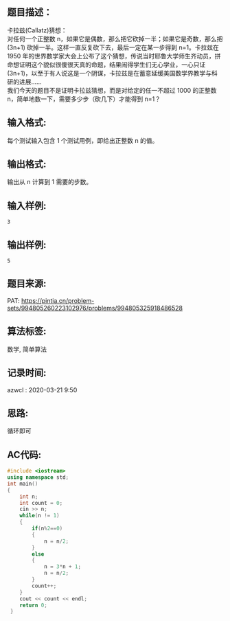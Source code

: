 ## 题目描述：
卡拉兹(Callatz)猜想：  
对任何一个正整数 n，如果它是偶数，那么把它砍掉一半；如果它是奇数，那么把 (3n+1) 砍掉一半。这样一直反复砍下去，最后一定在某一步得到 n=1。卡拉兹在 1950 年的世界数学家大会上公布了这个猜想，传说当时耶鲁大学师生齐动员，拼命想证明这个貌似很傻很天真的命题，结果闹得学生们无心学业，一心只证 (3n+1)，以至于有人说这是一个阴谋，卡拉兹是在蓄意延缓美国数学界教学与科研的进展……  
我们今天的题目不是证明卡拉兹猜想，而是对给定的任一不超过 1000 的正整数 n，简单地数一下，需要多少步（砍几下）才能得到 n=1？  

## 输入格式:
每个测试输入包含 1 个测试用例，即给出正整数 n 的值。  

## 输出格式:
输出从 n 计算到 1 需要的步数。  

## 输入样例:
```
3
```

## 输出样例:
```
5
```

## 题目来源:
PAT: https://pintia.cn/problem-sets/994805260223102976/problems/994805325918486528  

## 算法标签:
数学, 简单算法

## 记录时间:
azwcl : 2020-03-21 9:50

## 思路:
循环即可

## AC代码:
```cpp
#include <iostream>
using namespace std;
int main()
{
	int n;
	int count = 0;
	cin >> n;
	while(n != 1)
	{
		if(n%2==0)
		{
			n = n/2;
		}
		else
		{
			n = 3*n + 1;
			n = n/2;
		}
		count++;
	}
	cout << count << endl;
	return 0;
 } 
```